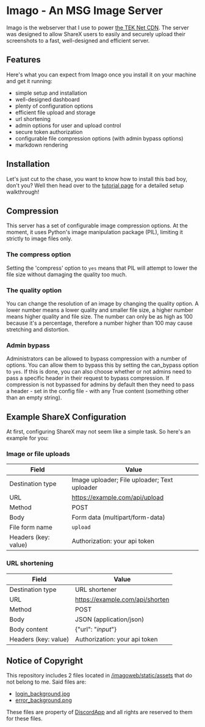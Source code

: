 # Imago - An MSG Image Server

Imago is the webserver that I use to power [the TEK Net CDN](https://i.jacktek.net). The server was designed to allow ShareX users to easily and securely upload their screenshots to a fast, well-designed and efficient server.

## Features

Here's what you can expect from Imago once you install it on your machine and get it running:
- simple setup and installation
- well-designed dashboard
- plenty of configuration options
- efficient file upload and storage
- url shortening
- admin options for user and upload control
- secure token authorization
- configurable file compression options (with admin bypass options)
- markdown rendering

## Installation

Let's just cut to the chase, you want to know how to install this bad boy, don't you? Well then head over to the [tutorial page](https://docs.jacktek.net/imago) for a detailed setup walkthrough!

## Compression

This server has a set of configurable image compression options. At the moment, it uses Python's image manipulation package (PIL), limiting it strictly to image files only. 

### The compress option

Setting the 'compress' option to `yes` means that PIL will attempt to lower the file size without damaging the quality too much.

### The quality option

You can change the resolution of an image by changing the quality option. A lower number means a lower quality and smaller file size, a higher number means higher quality and file size. The number can only be as high as 100 because it's a percentage, therefore a number higher than 100 may cause stretching and distortion.

### Admin bypass

Administrators can be allowed to bypass compression with a number of options. You can allow them to bypass this by setting the can_bypass option to `yes`. If this is done, you can also choose whether or not admins need to pass a specific header in their request to bypass compression. If compression is not bypassed for admins by default then they need to pass a header - set in the config file - with any True content (something other than an empty string).

## Example ShareX Configuration

At first, configuring ShareX may not seem like a simple task. So here's an example for you:

### Image or file uploads

Field | Value
----- | -----
Destination type | Image uploader; File uploader; Text uploader
URL | https://example.com/api/upload
Method | POST
Body | Form data (multipart/form-data)
File form name | `upload`
Headers (key: value) | Authorization: your api token

### URL shortening

Field | Value
----- | -----
Destination type | URL shortener
URL | https://example.com/api/shorten
Method | POST
Body | JSON (application/json)
Body content | {"url": "$input$"}
Headers (key: value) | Authorization: your api token

## Notice of Copyright

This repository includes 2 files located in [/imagoweb/static/assets](https://github.com/Jack-Gledhill/imago/tree/master/imagoweb/static/assets) that do not belong to me. Said files are:
- [login_background.jpg](https://github.com/Jack-Gledhill/imago/tree/master/imagoweb/static/assets/login_background.jpg)
- [error_background.png](https://github.com/Jack-Gledhill/imago/tree/master/imagoweb/static/assets/error_background.png)

These files are property of [DiscordApp](https://discordapp.com) and all rights are reserved to them for these files.